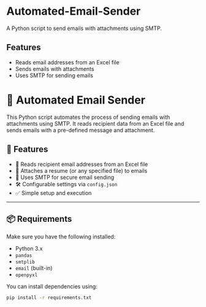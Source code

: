 # Automated-Email-Sender
A Python script to send emails with attachments using SMTP.



## Features
- Reads email addresses from an Excel file
- Sends emails with attachments
- Uses SMTP for sending emails

# 📧 Automated Email Sender

This Python script automates the process of sending emails with attachments using SMTP. It reads recipient data from an Excel file and sends emails with a pre-defined message and attachment.

## 🚀 Features
- 📄 Reads recipient email addresses from an Excel file
- 📎 Attaches a resume (or any specified file) to emails
- 🔐 Uses SMTP for secure email sending
- 🛠 Configurable settings via `config.json`
- ✅ Simple setup and execution

---

## 📦 Requirements
Make sure you have the following installed:
- Python 3.x
- `pandas`
- `smtplib`
- `email` (built-in)
- `openpyxl`

You can install dependencies using:
```bash
pip install -r requirements.txt

